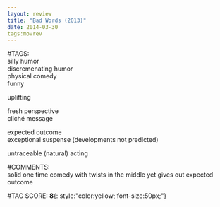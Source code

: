 ```yaml
---  
layout: review  
title: "Bad Words (2013)"  
date: 2014-03-30  
tags:movrev  
---  
```

  
#TAGS:  
silly humor  
discremenating humor  
physical comedy  
funny  
  
uplifting  
  
fresh perspective  
cliché message  
  
expected outcome  
exceptional suspense (developments not predicted)  
  
untraceable (natural) acting  
  
#COMMENTS:  
solid one time comedy with twists in the middle yet gives out expected outcome  
  
  
  
  
  
#TAG SCORE: **8**{: style:"color:yellow; font-size:50px;"}  
